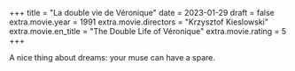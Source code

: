 +++
title = "La double vie de Véronique"
date = 2023-01-29
draft = false
extra.movie.year = 1991
extra.movie.directors = "Krzysztof Kieslowski"
extra.movie.en_title = "The Double Life of Véronique"
extra.movie.rating = 5
+++

A nice thing about dreams: your muse can have a spare.<!-- more -->
